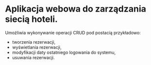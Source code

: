 # Aplikacja webowa do zarządzania siecią hoteli.
Umożliwia wykonywanie operacji CRUD pod postacią przykładowo: 
- tworzenia rezerwacji,
- wyświetlania rezerwacji,
- modyfikacji daty ostatniego logowania do systemu,
- usuwania rezerwacji.
